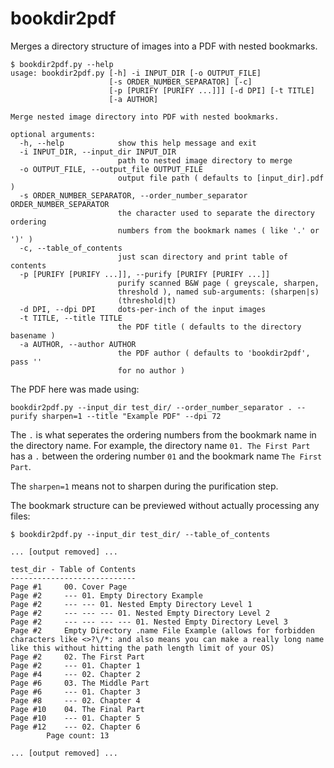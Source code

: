 # bookdir2pdf
Merges a directory structure of images into a PDF with nested bookmarks.

```
$ bookdir2pdf.py --help
usage: bookdir2pdf.py [-h] -i INPUT_DIR [-o OUTPUT_FILE]
                      [-s ORDER_NUMBER_SEPARATOR] [-c]
                      [-p [PURIFY [PURIFY ...]]] [-d DPI] [-t TITLE]
                      [-a AUTHOR]

Merge nested image directory into PDF with nested bookmarks.

optional arguments:
  -h, --help            show this help message and exit
  -i INPUT_DIR, --input_dir INPUT_DIR
                        path to nested image directory to merge
  -o OUTPUT_FILE, --output_file OUTPUT_FILE
                        output file path ( defaults to [input_dir].pdf )
  -s ORDER_NUMBER_SEPARATOR, --order_number_separator ORDER_NUMBER_SEPARATOR
                        the character used to separate the directory ordering
                        numbers from the bookmark names ( like '.' or ')' )
  -c, --table_of_contents
                        just scan directory and print table of contents
  -p [PURIFY [PURIFY ...]], --purify [PURIFY [PURIFY ...]]
                        purify scanned B&W page ( greyscale, sharpen,
                        threshold ), named sub-arguments: (sharpen|s)
                        (threshold|t)
  -d DPI, --dpi DPI     dots-per-inch of the input images
  -t TITLE, --title TITLE
                        the PDF title ( defaults to the directory basename )
  -a AUTHOR, --author AUTHOR
                        the PDF author ( defaults to 'bookdir2pdf', pass ''
                        for no author )
```

The PDF here was made using:

`bookdir2pdf.py --input_dir test_dir/ --order_number_separator . --purify sharpen=1 --title "Example PDF" --dpi 72`

The `.` is what seperates the ordering numbers from the bookmark name in the directory name. For example, the directory name `01. The First Part` has a `.` between the ordering number `01` and the bookmark name `The First Part`.

The `sharpen=1` means not to sharpen during the purification step.

The bookmark structure can be previewed without actually processing any files:

```
$ bookdir2pdf.py --input_dir test_dir/ --table_of_contents

... [output removed] ...

test_dir - Table of Contents
----------------------------
Page #1     00. Cover Page
Page #2     --- 01. Empty Directory Example
Page #2     --- --- 01. Nested Empty Directory Level 1
Page #2     --- --- --- 01. Nested Empty Directory Level 2
Page #2     --- --- --- --- 01. Nested Empty Directory Level 3
Page #2     Empty Directory .name File Example (allows for forbidden characters like <>?\/*: and also means you can make a really long name like this without hitting the path length limit of your OS)
Page #2     02. The First Part
Page #2     --- 01. Chapter 1
Page #4     --- 02. Chapter 2
Page #6     03. The Middle Part
Page #6     --- 01. Chapter 3
Page #8     --- 02. Chapter 4
Page #10    04. The Final Part
Page #10    --- 01. Chapter 5
Page #12    --- 02. Chapter 6
        Page count: 13

... [output removed] ...
```